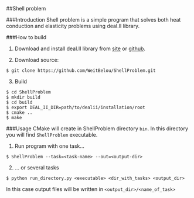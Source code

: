 ##Shell problem

###Introduction
Shell problem is a simple program that solves both heat 
conduction and elasticity problems using deal.II library.

###How to build

1) Download and install deal.II library from
[site](https://dealii.org) or
[github](https://github.com/dealii/dealii).

2) Download source:
```
$ git clone https://github.com/WeitBelou/ShellProblem.git
```
3) Build
```
$ cd ShellProblem
$ mkdir build
$ cd build
$ export DEAL_II_DIR=path/to/dealii/installation/root
$ cmake .. 
$ make
```

###Usage
CMake will create in ShellProblem directory `bin`.
In this directory you will find `ShellProblem`
executable.

1) Run program with one task...
```
$ ShellProblem --task=<task-name> --out=<output-dir>
```
2) ... or several tasks
```
$ python run_directory.py <executable> <dir_with_tasks> <output_dir>
```
In this case output  files will be written in
`<output_dir>/<name_of_task>`